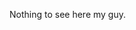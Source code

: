 Nothing to see here my guy.
<!---
RexBeGoinLike/RexBeGoinLike is a ✨ special ✨ repository because its `README.md` (this file) appears on your GitHub profile.
You can click the Preview link to take a look at your changes.
--->
